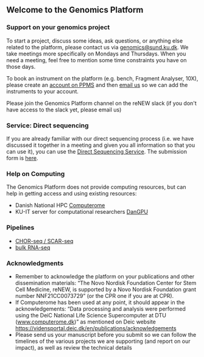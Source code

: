 ## Welcome to the Genomics Platform


### Support on your genomics project

To start a project, discuss some ideas, ask questions, or anything else related to the platform, please contact us via [genomics@sund.ku.dk](mailto:genomics@sund.ku.dk). We take meetings more specifically on Mondays and Thursdays. When you need a meeting, feel free to mention some time constraints you have on those days.

To book an instrument on the platform (e.g. bench, Fragment Analyser, 10X), please create an [account on PPMS](http://ppms.eu/ku/?Genomics) and then [email us](mailto:genomics@sund.ku.dk) so we can add the instruments to your account.

Please join the Genomics Platform channel on the reNEW slack (if you don't have access to the slack yet, please email us)

### Service: Direct sequencing

If you are already familiar with our direct sequencing process (i.e. we have discussed it together in a meeting and given you all information so that you can use it), you can use the [Direct Sequencing Service](/directsequencing/). The submission form is [here](https://docs.google.com/forms/d/e/1FAIpQLSeSqTGVYCL0nbWNZZjvitcQ5drs0SUI86V3coCqVx7pSmD0FA/viewform).

### Help on Computing

The Genomics Platform does not provide computing resources, but can help in getting access and using existing resources:
- Danish National HPC [Computerome](/computerome/)
- KU-IT server for computational researchers [DanGPU](/dangpu/)

### Pipelines

- [CHOR-seq / SCAR-seq](/pipeline_CHOR/)
- [bulk RNA-seq](/pipeline_RNA/)

### Acknowledgments

- Remember to acknowledge the platform on your publications and other dissemination materials: “The Novo Nordisk Foundation Center for Stem Cell Medicine, reNEW, is supported by a Novo Nordisk Foundation grant number NNF21CC0073729” (or the CPR one if you are at CPR). 
- If Computerome has been used at any point, it should appear in the acknowledgements: “Data processing and analysis were performed using the DeiC National Life Science Supercomputer at DTU (www.computerome.dk)” as mentioned on Deic website https://vidensportal.deic.dk/en/publications/acknowledgements
- Please send us your manuscript before you submit so we can follow the timelines of the various projects we are supporting (and report on our impact), as well as review the technical details
